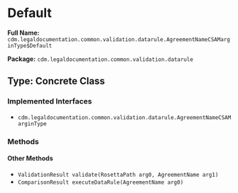 # Default

**Full Name:** `cdm.legaldocumentation.common.validation.datarule.AgreementNameCSAMarginType$Default`

**Package:** `cdm.legaldocumentation.common.validation.datarule`

## Type: Concrete Class

### Implemented Interfaces

- `cdm.legaldocumentation.common.validation.datarule.AgreementNameCSAMarginType`

### Methods

#### Other Methods

- `ValidationResult validate(RosettaPath arg0, AgreementName arg1)`
- `ComparisonResult executeDataRule(AgreementName arg0)`

